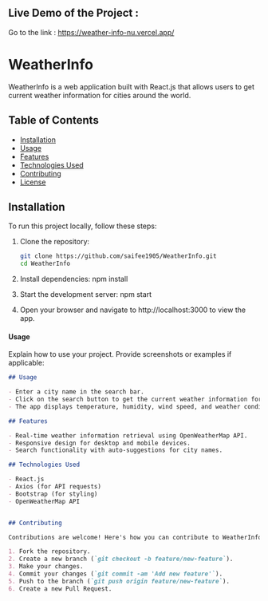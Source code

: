 
## Live Demo of the Project :
   Go to the link : https://weather-info-nu.vercel.app/


# WeatherInfo

WeatherInfo is a web application built with React.js that allows users to get current weather information for cities around the world.

## Table of Contents

- [Installation](#installation)
- [Usage](#usage)
- [Features](#features)
- [Technologies Used](#technologies-used)
- [Contributing](#contributing)
- [License](#license)


## Installation

To run this project locally, follow these steps:

1. Clone the repository:

   ```bash
   git clone https://github.com/saifee1905/WeatherInfo.git
   cd WeatherInfo

2. Install dependencies:
   npm install

3. Start the development server:
    npm start

4. Open your browser and navigate to http://localhost:3000 to view the app.



####  Usage

Explain how to use your project. Provide screenshots or examples if applicable:

```markdown
## Usage

- Enter a city name in the search bar.
- Click on the search button to get the current weather information for the city.
- The app displays temperature, humidity, wind speed, and weather conditions.

## Features

- Real-time weather information retrieval using OpenWeatherMap API.
- Responsive design for desktop and mobile devices.
- Search functionality with auto-suggestions for city names.

## Technologies Used

- React.js
- Axios (for API requests)
- Bootstrap (for styling)
- OpenWeatherMap API


## Contributing

Contributions are welcome! Here's how you can contribute to WeatherInfo:

1. Fork the repository.
2. Create a new branch (`git checkout -b feature/new-feature`).
3. Make your changes.
4. Commit your changes (`git commit -am 'Add new feature'`).
5. Push to the branch (`git push origin feature/new-feature`).
6. Create a new Pull Request.


